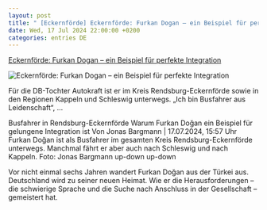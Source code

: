 ```yaml
---
layout: post
title: " [Eckernförde] Eckernförde: Furkan Dogan – ein Beispiel für perfekte Integration"
date: Wed, 17 Jul 2024 22:00:00 +0200
categories: entries DE
---
```

[Eckernförde: Furkan Dogan – ein Beispiel für perfekte Integration](https://www.shz.de/lokales/eckernfoerde/artikel/eckernfoerde-furkan-dogan-ein-beispiel-fuer-perfekte-integration-47368893)

![Eckernförde: Furkan Dogan – ein Beispiel für perfekte Integration](https://images.noz-mhn.de/img/47368863/crop/cbase_16_9-w1200/1295974769/1078355284/dsc-0918.jpg)

Für die DB-Tochter Autokraft ist er im Kreis Rendsburg-Eckernförde sowie in den Regionen Kappeln und Schleswig unterwegs. „Ich bin Busfahrer aus Leidenschaft“, ...

Busfahrer in Rendsburg-Eckernförde Warum Furkan Doğan ein Beispiel für gelungene Integration ist Von Jonas Bargmann | 17.07.2024, 15:57 Uhr Furkan Doğan ist als Busfahrer im gesamten Kreis Rendsburg-Eckernförde unterwegs. Manchmal fährt er aber auch nach Schleswig und nach Kappeln. Foto: Jonas Bargmann up-down up-down

Vor nicht einmal sechs Jahren wandert Furkan Doğan aus der Türkei aus. Deutschland wird zu seiner neuen Heimat. Wie er die Herausforderungen – die schwierige Sprache und die Suche nach Anschluss in der Gesellschaft – gemeistert hat.

